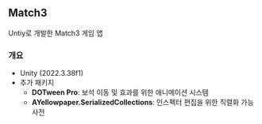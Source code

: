 ## Match3

Untiy로 개발한 Match3 게임 앱

### 개요
- Unity (2022.3.38f1)
- 추가 패키지
  - **DOTween Pro**: 보석 이동 및 효과를 위한 애니메이션 시스템
  - **AYellowpaper.SerializedCollections**: 인스펙터 편집을 위한 직렬화 가능 사전